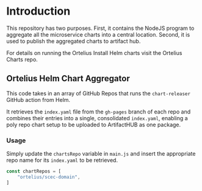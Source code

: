 # Introduction

This repository has two purposes. First, it contains the NodeJS program to aggregate all the microservice charts into a central location. Second, it is used to publish the aggregated charts to artifact hub.

For details on running the Ortelius Install Helm charts visit the Ortelius Charts repo.

## Ortelius Helm Chart Aggregator

This code takes in an array of GitHub Repos that runs the `chart-releaser` GitHub action from Helm.

It retrieves the `index.yaml` file from the `gh-pages` branch of each repo and combines their entries into a single, consolidated `index.yaml`, enabling a poly repo chart setup to be uploaded to ArtifactHUB as one package.

### Usage

Simply update the `chartsRepo` variable in `main.js` and insert the appropriate repo name for its `index.yaml` to be retrieved.

```js
const chartRepos = [
    "ortelius/scec-domain",
]
```
